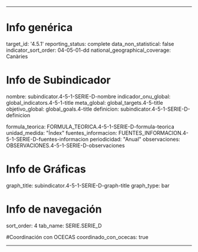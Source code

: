 ---

# Info genérica
target_id: '4.5.1'
reporting_status: complete
data_non_statistical: false
indicator_sort_order: 04-05-01-dd
national_geographical_coverage: Canàries

# Info de Subindicador
nombre: subindicator.4-5-1-SERIE-D-nombre
indicador_onu_global: global_indicators.4-5-1-title
meta_global: global_targets.4-5-title
objetivo_global: global_goals.4-title
definicion: subindicator.4-5-1-SERIE-D-definicion

formula_teorica: FORMULA_TEORICA.4-5-1-SERIE-D-formula-teorica
unidad_medida: "Índex"
fuentes_informacion: FUENTES_INFORMACION.4-5-1-SERIE-D-fuentes-informacion
periodicidad: "Anual"
observaciones: OBSERVACIONES.4-5-1-SERIE-D-observaciones
# Info de Gráficas
graph_title: subindicator.4-5-1-SERIE-D-graph-title
graph_type: bar

# Info de navegación
sort_order: 4
tab_name: SERIE.SERIE_D

#Coordinación con OCECAS
coordinado_con_ocecas: true

---